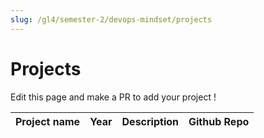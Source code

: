 ```yaml
---
slug: /gl4/semester-2/devops-mindset/projects
---
```


# Projects

Edit this page and make a PR to add your project !

| Project name | Year | Description | Github Repo
| --- | --- | --- | --- |
